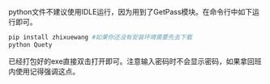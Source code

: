 python文件不建议使用IDLE运行，因为用到了GetPass模块。在命令行中如下运行即可。

```python
pip install zhixuewang #如果你还没有安装环境需要先去下载
python Quety
```

已经打包好的exe直接双击打开即可。注意输入密码时不会显示密码，如果拿回班内使用记得强调这点。